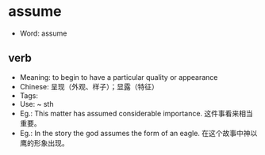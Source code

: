 # assume

- Word: assume

## verb

- Meaning: to begin to have a particular quality or appearance
- Chinese: 呈现（外观、样子）；显露（特征）
- Tags: 
- Use: ~ sth
- Eg.: This matter has assumed considerable importance. 这件事看来相当重要。
- Eg.: In the story the god assumes the form of an eagle. 在这个故事中神以鹰的形象出现。


